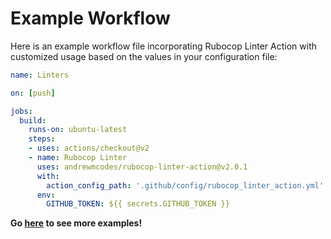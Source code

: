 # Example Workflow

Here is an example workflow file incorporating Rubocop Linter Action with customized usage based on the values in your configuration file:

```yaml
name: Linters

on: [push]

jobs:
  build:
    runs-on: ubuntu-latest
    steps:
    - uses: actions/checkout@v2
    - name: Rubocop Linter
      uses: andrewmcodes/rubocop-linter-action@v2.0.1
      with:
        action_config_path: '.github/config/rubocop_linter_action.yml' # Note: this is the default location
      env:
        GITHUB_TOKEN: ${{ secrets.GITHUB_TOKEN }}
```

**Go [here](https://github.com/andrewmcodes/rubocop-linter-action-playground/blob/master/.github/workflows) to see more examples!**
